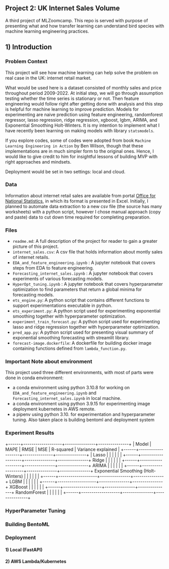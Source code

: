 ## Project 2: UK Internet Sales Volume

A third project of MLZoomcamp. This repo is served with purpose of presenting what and how transfer learning can understand bird species with machine learning engineering practices.

## 1) Introduction
### Problem Context

This project will see how machine learning can help solve the problem on real case in the UK: internet retail market. 

What would be used here is a dataset consisted of monthly sales and price throughout period 2009-2022. At initial step, we will go through assumption testing whether the time series is stationary or not. Then feature engineering would follow right after getting done with analysis and this step is helpful for machine learning to improve prediction. Models for experimenting are naive prediction using feature engineering, randomforest regressor, lasso regression, ridge regression, xgboost, lgbm, ARIMA, and Exponential Smoothing Holt-Winters. It is my intention to implement what I have recently been learning on making models with library `statsmodels`. 

If you explore codes, some of codes were adopted from book `Machine Learning Engineering in Action` by Ben Wilson, though that these implementations are in much simpler form to the original ones. Hence, I would like to give credit to him for insightful lessons of building MVP with right approaches and mindsets. 

Deployment would be set in two settings: local and cloud.

### Data

Information about internet retail sales are available from portal [Office for National Statistics](https://www.ons.gov.uk/businessindustryandtrade/retailindustry/datasets/retailsalesindexinternetsales), in which its format is presented in Excel. Initially, I planned to automate data extraction to a new csv file (the source has many worksheets) with a python script, however I chose manual approach (copy and paste) data to cut down time required for completing preparation. 



### Files

- `readme.md`: A full description of the project for reader to gain a greater picture of this project.
- `internet_sales.csv`: A csv file that holds information about montly sales of internet retails.
- `EDA_and_feature_engineering.ipynb` : A jupyter notebook that covers steps from EDA to feature engineering.
- `Forecasting_internet_sales.ipynb` : A jupyter notebook that covers experiments of various forecasting models.
- `HyperOpt_tuning.ipynb` : A jupyter notebook that covers hyperparameter optimization to find parameters that return a global minima for forecasting models.
- `ets_engine.py`: A python script that contains different functions to support experimentations executable in python.
- `ets_experiment.py`: A python script used for experimenting exponential smoothing together with hyperparameter optimization.
- `experiment_train_forecast.py`: A python script used for experimenting lasso and ridge regression together with hyperparameter optimization.
- `pred_app.py`: A python script used for presenting visual summary of exponential smoothing forecasting with streamlit library.
- `forecast-image.dockerfile`: A dockerfile for building docker image containing functions defined from `lambda_function.py`.


### Important Note about environment

This project used three different environments, with most of parts were done in conda environment: 

- a conda environment using python 3.10.8 for working on `EDA_and_feature_engineering.ipynb` and `Forecasting_internet_sales.ipynb` in local machine.
- a conda environment using python 3.9.15 for experimenting image deployment kubernetes in AWS remote.
- a pipenv using python 3.10. for experimentation and hyperparameter tuning. Also taken place is building bentoml and deployment system 


### Experiment Results

+------+-------------------+---------------+---------------+
|  Model   | MAPE   |  RMSE  | MSE  | R-squared  |  Variance explained |
+------+-------------------+---------------+---------------+
|  Lasso   |   |    |     |    |    |
+------+-------------------+---------------+---------------+
Ridge     |   |    |     |    |    |
+------+-------------------+---------------+---------------+
ARIMA     |   |    |     |    |    |
+------+-------------------+---------------+---------------+
Exponential Smoothing (Holt-Winters)     |   |    |     |    |    |
+------+-------------------+---------------+---------------+
LGBM     |   |    |     |    |    |
+------+-------------------+---------------+---------------+
XGBoost     |   |    |     |    |    |
+------+-------------------+---------------+---------------+
RandomForest     |   |    |     |    |    |
+------+-------------------+---------------+---------------+

### HyperParameter Tuning


### Building BentoML


### Deployment 


#### 1) Local (FastAPI)


#### 2) AWS Lambda/Kubernetes


